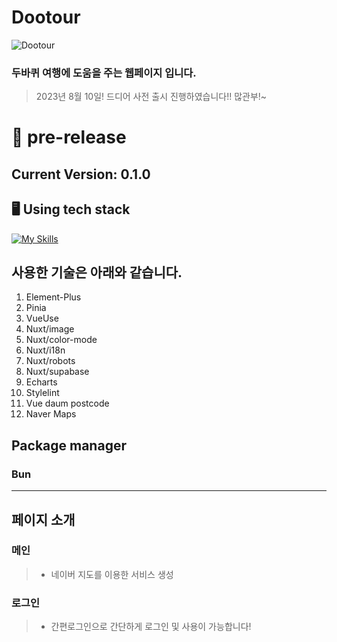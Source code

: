 # Dootour

![Dootour](./.github/assets/logo_github.png)

### 두바퀴 여행에 도움을 주는 웹페이지 입니다.

> 2023년 8월 10일! 드디어 사전 출시 진행하였습니다!! 많관부!~

# 🌱 pre-release

## Current Version: 0.1.0


## 🖥️ Using tech stack

[![My Skills](https://skillicons.dev/icons?i=nuxtjs,vue,supabase,vercel,vite,ts,js,postgres,html,sass,vscode,vim,github)](https://skillicons.dev)


## 사용한 기술은 아래와 같습니다.

1. Element-Plus
2. Pinia
4. VueUse
5. Nuxt/image
6. Nuxt/color-mode
7. Nuxt/i18n
8. Nuxt/robots
9. Nuxt/supabase
10. Echarts
11. Stylelint
12. Vue daum postcode
13. Naver Maps

## Package manager

### Bun

___

## 페이지 소개

### 메인
> - 네이버 지도를 이용한 서비스 생성

### 로그인
> - 간편로그인으로 간단하게 로그인 및 사용이 가능합니다!
